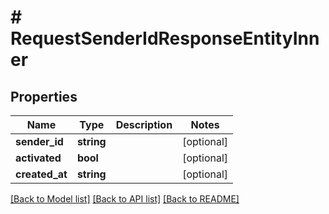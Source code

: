 # # RequestSenderIdResponseEntityInner

## Properties

Name | Type | Description | Notes
------------ | ------------- | ------------- | -------------
**sender_id** | **string** |  | [optional]
**activated** | **bool** |  | [optional]
**created_at** | **string** |  | [optional]

[[Back to Model list]](../../README.md#models) [[Back to API list]](../../README.md#endpoints) [[Back to README]](../../README.md)
